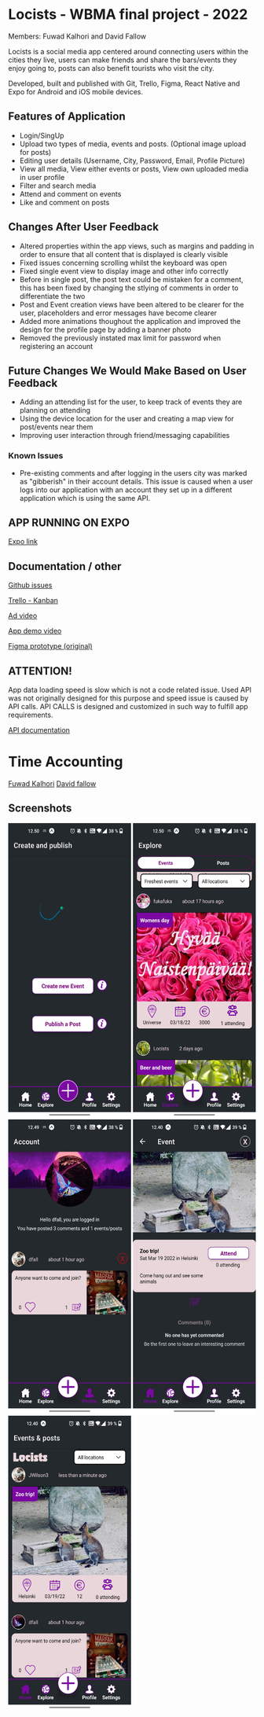 # Locists - WBMA final project - 2022
Members: Fuwad Kalhori and  David Fallow

Locists is a social media app centered around connecting users within the cities they live, users can make friends and share the bars/events they enjoy going to, posts can also benefit tourists who visit the city.

Developed, built and published with Git, Trello, Figma, React Native and Expo for Android and iOS mobile devices.

## Features of Application
- Login/SingUp
- Upload two types of media, events and posts. (Optional image upload for posts)
- Editing user details (Username, City, Password, Email, Profile Picture)
- View all media, View either events or posts, View own uploaded media in user profile
- Filter and search media
- Attend and comment on events
- Like and comment on posts

## Changes After User Feedback

- Altered properties within the app views, such as margins and padding in order to ensure that all content that is displayed is clearly visible
- Fixed issues concerning scrolling whilst the keyboard was open
- Fixed single event view to display image and other info correctly
- Before in single post, the post text could be mistaken for a comment, this has been fixed by changing the stlying of comments in order to differentiate the two
- Post and Event creation views have been altered to be clearer for the user, placeholders and error messages have become clearer
- Added more animations thoughout the application and improved the design for the profile page by adding a banner photo
- Removed the previously instated max limit for password when registering an account

## Future Changes We Would Make Based on User Feedback
- Adding an attending list for the user, to keep track of events they are planning on attending
- Using the device location for the user and creating a map view for post/events near them
- Improving user interaction through friend/messaging capabilities

### Known Issues
- Pre-existing comments and after logging in the users city was marked as "gibberish" in their account details. This issue is caused when a user logs into our application with an account they set up in a different application which is using the same API.

## APP RUNNING ON EXPO
[Expo link](https://expo.dev/@fuka/locists)


## Documentation / other

[Github issues](https://github.com/FUKA-INNOVATIONS/locists/issues?q=is%3Aissue+is%3Aclosed)

[Trello - Kanban](https://trello.com/b/ncliokcT/local-social-media-locists)

[Ad video](https://www.youtube.com/watch?v=562t53vidhQ)

[App demo video](https://users.metropolia.fi/~fuwadk/WBMA/app-demo.mov)

[Figma prototype (original)](https://www.figma.com/file/EK3ip251gHwOp1nJYMYION/Locists-Prototype?node-id=0%3A1)

## ATTENTION!
App data loading speed is slow which is not a code related issue. 
Used API was not originally designed for this purpose and speed issue is caused by API calls.
API CALLS is designed and customized in such way to fulfill app requirements.

[API documentation](https://media.mw.metropolia.fi/wbma/docs/#api-Media-GetSpecificMediaFile)

# Time Accounting
[Fuwad Kalhori](https://docs.google.com/document/d/1EXbJgu_B-QlssTCRnfq5rcCQjixfbUBaaHxafMMShFk/edit)
[David fallow](#)

## Screenshots

<img src="./screenshots/ScreenShot1.jpg" width="250" height="600"> <img src="./screenshots/ScreenShot2.jpg" width="250" height="600"> <img src="./screenshots/ScreenShot3.jpg" width="250" height="600"> 
<img src="./screenshots/ScreenShot4.jpg" width="250" height="600"> <img src="./screenshots/ScreenShot5.jpg" width="250" height="600">
